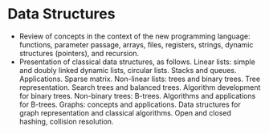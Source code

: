 # Data Structures

* Review of concepts in the context of the new programming language: functions, parameter passage, arrays, files, registers, strings, dynamic structures (pointers), and recursion. 
* Presentation of classical data structures, as follows. Linear lists: simple and doubly linked dynamic lists, circular lists. Stacks and queues. Applications. Sparse matrix. Non-linear lists: trees and binary trees. Tree representation. Search trees and balanced trees. Algorithm development for binary trees. Non-binary trees: B-trees. Algorithms and applications for B-trees. Graphs: concepts and applications. Data structures for graph representation and classical algorithms. Open and closed hashing, collision resolution.
